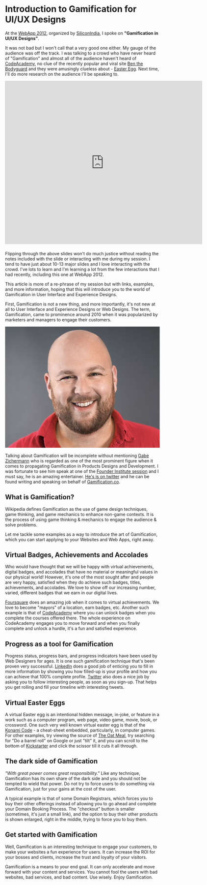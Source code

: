 # Introduction to Gamification for UI/UX Designs

At the <a href="//www.siliconindia.com/events-agenda/webapps-conference-Bangalore-WebApps_Blore_2012.html">WebApp 2012</a>, organized by <a href="//www.siliconindia.com/">SiliconIndia</a>, I spoke on <strong>"Gamification in UI/UX Designs"</strong>.

It was not bad but I won't call that a very good one either. My gauge of the audience was off the track. I was talking to a crowd who have never heard of "Gamification" and almost all of the audience haven't heard of <a href="//www.codecademy.com/">CodeAcademy</a>, no clue of the recently popular and viral site <a href="//benthebodyguard.com/">Ben the Bodyguard</a> and they were amusingly clueless about - <a href="//en.wikipedia.org/wiki/Easter_egg_(media)">Easter Egg</a>. Next time, I'll do more research on the audience I'll be speaking to.

<iframe src="http://www.slideshare.net/slideshow/embed_code/13995516" width="640" height="530" frameborder="0" marginwidth="0" marginheight="0" scrolling="no" style="border:1px solid #CCC;border-width:1px 1px 0;margin-bottom:5px" allowfullscreen></iframe>

Flipping through the above slides won't do much justice without reading the notes included with the slide or interacting with me during my session. I tend to have just about 10-13 major slides and I love interacting with the crowd. I've lots to learn and I'm learning a lot from the few interactions that I had recently, including this one at WebApp 2012.

This article is more of a re-phrase of my session but with links, examples, and more information, hoping that this will introduce you to the world of Gamification in User Interface and Experience Designs.

First, Gamification is not a new thing, and more importantly, it's not new at all to User Interface and Experience Designs or Web Designs. The term, Gamification, came to prominence around 2010 when it was popularized by marketers and managers to engage their customers.

[![Gabe Zichermann)](/static/2012/gabe-zichermann.jpg)](https://gabezichermann.com)

Talking about Gamification will be incomplete without mentioning <a href="//gamification.co/gabe-zichermann/">Gabe Zichermann</a> who is regarded as one of the most prominent figure when it comes to propagating Gamification in Products Designs and Development. I was fortunate to see him speak at one of the <a href="//fi.co/posts/353">Founder Institute session</a> and I must say, he is an amazing entertainer. <a href="//twitter.com/gzicherm">He's is on twitter</a> and he can be found writing and speaking on behalf of <a href="//gamification.co/">Gamification.co</a>.

## What is Gamification?

Wikipedia defines Gamification as the use of game design techniques, game thinking, and game mechanics to enhance non-game contexts. It is the process of using game thinking & mechanics to engage the audience & solve problems.

Let me tackle some examples as a way to introduce the art of Gamification, which you can start applying to your Websites and Web Apps, right away.

## Virtual Badges, Achievements and Accolades

Who would have thought that we will be happy with virtual achievements, digital badges, and accolades that have no material or meaningful values in our physical world! However, it's one of the most sought after and people are very happy, satisfied when they do achieve such badges, titles, achievements, and accolades. We love to show off our increasing number, varied, different badges that we earn in our digital lives.

<a href="//foursquare.com/">Foursquare</a> does an amazing job when it comes to virtual achievements. We love to become "mayors" of a location, earn badges, etc. Another such example is that of <a href="//www.codecademy.com/">CodeAcademy</a> where you can unlock badges when you complete the courses offered there. The whole experience on CodeAcademy engages you to move forward and when you finally complete and unlock a hurdle, it's a fun and satisfied experience.

## Progress as a tool for Gamification

Progress status, progress bars, and progress indicators have been used by Web Designers for ages. It is one such gamification technique that's been proven very successful. <a href="//www.linkedin.com/">LinkedIn</a> does a good job of enticing you to fill in more information by showing you how filled-up is your profile and how you can achieve that 100% complete profile. <a href="//twitter.com/">Twitter</a> also does a nice job by asking you to follow interesting people, as soon as you sign-up. That helps you get rolling and fill your timeline with interesting tweets.

## Virtual Easter Eggs

A virtual Easter egg is an intentional hidden message, in-joke, or feature in a work such as a computer program, web page, video game, movie, book, or crossword. One such very well known virtual easter egg is that of the <a href="//en.wikipedia.org/wiki/Konami_Code">Konami Code</a> - a cheat-sheet embedded, particularly, in computer games. For other examples, try viewing the source of <a href="//theoatmeal.com/">The Oat Meal</a>, try searching for "Do a barrel roll" on Google or just "tilt" it, and you can scroll to the bottom of <a href="//www.kickstarter.com/">Kickstarter</a> and click the scissor till it cuts it all through.

## The dark side of Gamification

<em>"With great power comes great responsibility."</em> Like any technique, Gamification has its own share of the dark side and you should not be tempted to wield that power. Do not try to force users to do something via Gamification, just for your gains at the cost of the user.

A typical example is that of some Domain Registrars, which forces you to buy their other offerings instead of allowing you to go ahead and complete your Domain Booking Process. The "checkout" button is smaller (sometimes, it's just a small link), and the option to buy their other products is shown enlarged, right in the middle, trying to force you to buy them.

## Get started with Gamification

Well, Gamification is an interesting technique to engage your customers, to make your websites a fun experience for users. It can increase the ROI for your bosses and clients, increase the trust and loyalty of your visitors.

Gamification is a means to your end goal. It can only accelerate and move forward with your content and services. You cannot fool the users with bad websites, bad services, and bad content. Use wisely. Enjoy Gamification.
